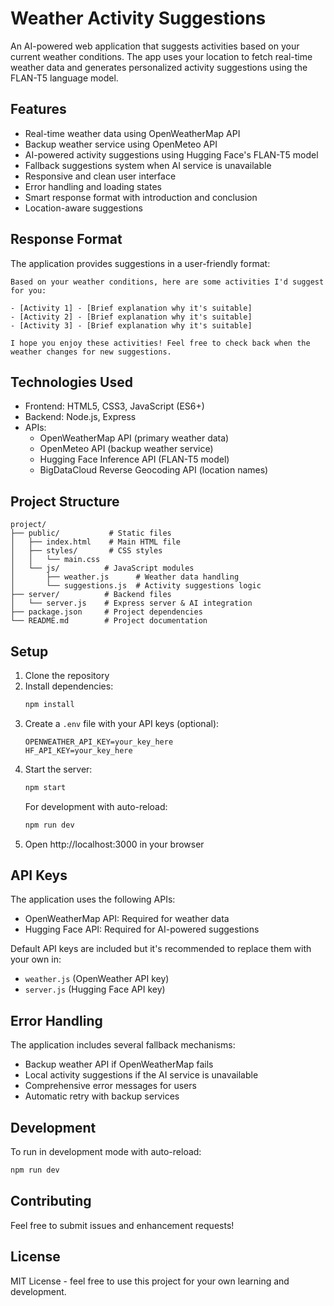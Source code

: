 # Weather Activity Suggestions

An AI-powered web application that suggests activities based on your current weather conditions. The app uses your location to fetch real-time weather data and generates personalized activity suggestions using the FLAN-T5 language model.

## Features

- Real-time weather data using OpenWeatherMap API
- Backup weather service using OpenMeteo API
- AI-powered activity suggestions using Hugging Face's FLAN-T5 model
- Fallback suggestions system when AI service is unavailable
- Responsive and clean user interface
- Error handling and loading states
- Smart response format with introduction and conclusion
- Location-aware suggestions

## Response Format

The application provides suggestions in a user-friendly format:
```
Based on your weather conditions, here are some activities I'd suggest for you:

- [Activity 1] - [Brief explanation why it's suitable]
- [Activity 2] - [Brief explanation why it's suitable]
- [Activity 3] - [Brief explanation why it's suitable]

I hope you enjoy these activities! Feel free to check back when the weather changes for new suggestions.
```

## Technologies Used

- Frontend: HTML5, CSS3, JavaScript (ES6+)
- Backend: Node.js, Express
- APIs:
  - OpenWeatherMap API (primary weather data)
  - OpenMeteo API (backup weather service)
  - Hugging Face Inference API (FLAN-T5 model)
  - BigDataCloud Reverse Geocoding API (location names)

## Project Structure

```
project/
├── public/           # Static files
│   ├── index.html    # Main HTML file
│   ├── styles/       # CSS styles
│   │   └── main.css
│   └── js/          # JavaScript modules
│       ├── weather.js      # Weather data handling
│       └── suggestions.js  # Activity suggestions logic
├── server/          # Backend files
│   └── server.js    # Express server & AI integration
├── package.json     # Project dependencies
└── README.md        # Project documentation
```

## Setup

1. Clone the repository
2. Install dependencies:
   ```bash
   npm install
   ```
3. Create a `.env` file with your API keys (optional):
   ```
   OPENWEATHER_API_KEY=your_key_here
   HF_API_KEY=your_key_here
   ```
4. Start the server:
   ```bash
   npm start
   ```
   For development with auto-reload:
   ```bash
   npm run dev
   ```
5. Open http://localhost:3000 in your browser

## API Keys

The application uses the following APIs:
- OpenWeatherMap API: Required for weather data
- Hugging Face API: Required for AI-powered suggestions

Default API keys are included but it's recommended to replace them with your own in:
- `weather.js` (OpenWeather API key)
- `server.js` (Hugging Face API key)

## Error Handling

The application includes several fallback mechanisms:
- Backup weather API if OpenWeatherMap fails
- Local activity suggestions if the AI service is unavailable
- Comprehensive error messages for users
- Automatic retry with backup services

## Development

To run in development mode with auto-reload:
```bash
npm run dev
```

## Contributing

Feel free to submit issues and enhancement requests!

## License

MIT License - feel free to use this project for your own learning and development. 